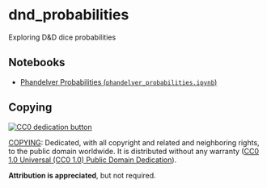 # dnd_probabilities

Exploring D&amp;D dice probabilities


## Notebooks

- [Phandelver Probabilities
  (`phandelver_probabilities.ipynb`)](phandelver_probabilities.ipynb)


## Copying

[![CC0 dedication button][cc-zero-png]][cc-zero]

[COPYING](COPYING): Dedicated, with all copyright and related and neighboring rights,
to the public domain worldwide. It is distributed without any warranty ([CC0
1.0 Universal (CC0 1.0) Public Domain Dedication][cc-zero]).

**Attribution is appreciated**, but not required.

[cc-zero-png]: https://licensebuttons.net/l/zero/1.0/88x31.png#floatleft "CC0 1.0 dedication button"
[cc-zero]: https://creativecommons.org/publicdomain/zero/1.0/ "CC0 1.0 Universal (CC0 1.0) Public Domain Dedication"

